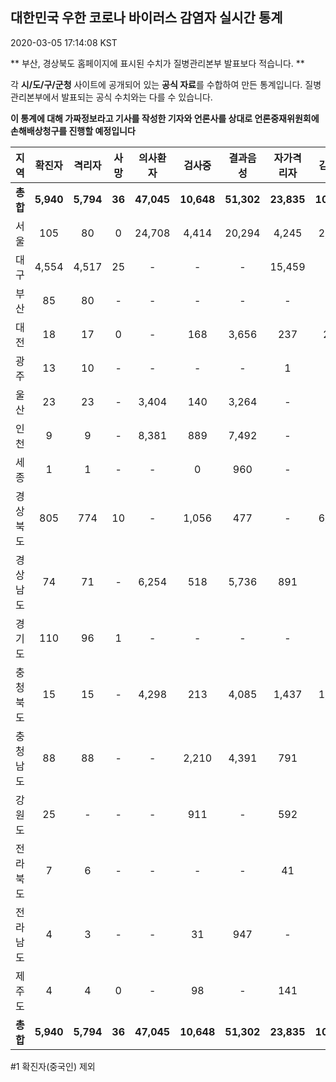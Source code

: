 
## 대한민국 우한 코로나 바이러스 감염자 실시간 통계
2020-03-05 17:14:08 KST

** 부산, 경상북도 홈페이지에 표시된 수치가 질병관리본부 발표보다 적습니다. **

각 **시/도/구/군청** 사이트에 공개되어 있는 **공식 자료**를 수합하여 만든 통계입니다.
질병관리본부에서 발표되는 공식 수치와는 다를 수 있습니다.

**이 통계에 대해 가짜정보라고 기사를 작성한 기자와 언론사를 상대로 언론중재위원회에 손해배상청구를 진행할 예정입니다**


        
|  지역  | 확진자 |  격리자  |  사망  |  의사환자  |  검사중  |  결과음성  |  자가격리자  |  감시중  |  감시해제  |  퇴원  |
|:------:|:------:|:--------:|:--------:|:----------:|:--------:|:----------------:|:------------:|:--------:|:----------:|:--:|
|**총합**|**5,940**|**5,794**|**36**|**47,045**|**10,648**|**51,302**|**23,835**|**10,258**|**3,734**|**87**|
|서울|105|80|0|24,708|4,414|20,294|4,245|2,472|2,002|25|
|대구|4,554|4,517|25 |-|-|-|15,459|-|-|12 |
|부산|85|80|-|-|-|-|-|-|-|5|
|대전|18|17|0|-|168|3,656|237|237|98|1|
|광주|13|10|-|-|-|-|1|-|-|2|
|울산|23|23|-|3,404|140|3,264|-|17|311|-|
|인천|9|9|-|8,381|889|7,492|-|-|-|-|
|세종|1|1|-|-|0|960|-|-|-|-|
|경상북도|805|774|10|-|1,056|477|-|6,351|971|21|
|경상남도|74|71|-|6,254|518|5,736|891|-|-|3|
|경기도|110|96|1|-|-|-|-|-|-|13|
|충청북도|15|15|-|4,298|213|4,085|1,437|1,181|256|-|
|충청남도|88|88|-|-|2,210|4,391|791|-|-|-|
|강원도|25|-|-|-|911|-|592|-|-|3|
|전라북도|7|6|-|-|-|-|41|-|-|1|
|전라남도|4|3|-|-|31|947|-|-|1|1|
|제주도|4|4|0|-|98|-|141|-|95|-|
|**총합**|**5,940**|**5,794**|**36**|**47,045**|**10,648**|**51,302**|**23,835**|**10,258**|**3,734**|**87**|

        

#1 확진자(중국인) 제외

